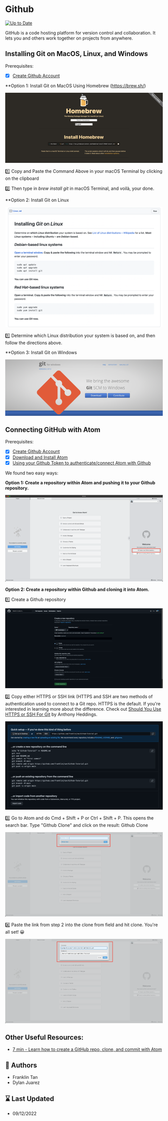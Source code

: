 # Github
[![Up to Date](https://github.com/ikatyang/emoji-cheat-sheet/workflows/Up%20to%20Date/badge.svg)](https://github.com/ikatyang/emoji-cheat-sheet/actions?query=workflow%3A%22Up+to+Date%22)

GitHub is a code hosting platform for version control and collaboration. It lets you and others work together on projects from anywhere.

## Installing Git on MacOS, Linux, and Windows

Prerequisites:
* [x] [Create Github Account](https://github.com/)

**Option 1: Install Git on MacOS Using Homebrew (https://brew.sh/)

<img src = "images/Homebrew Image.png">

:one: Copy and Paste the Command Above in your macOS Terminal by clicking on the clipboard

:two: Then type in *brew install git* in macOS Terminal, and voilà, your done.

**Option 2: Install Git on Linux

<img src = "images/Linux Image.png">

:one: Determine which Linux distribution your system is based on, and then follow the directions above. 

**Option 3: Install Git on Windows

<img src = "images/Git Windows.png">

## Connecting GitHub with Atom

Prerequisites:
* [x] [Create Github Account](https://github.com/)
* [x] [Download and Install Atom](https://atom.io/)
* [x] [Using your Github Token to authenticate/connect Atom with Github](https://github.atom.io/login)

We found two easy ways:

**Option 1: Create a repository within Atom and pushing it to your Github repository.**

![Creating a repository in Atom](images/CreateRepo.png)

**Option 2: Create a repository within Github and cloning it into Atom.**

:one:	Create a Github repository

![Creating a repository in Github](/images/Github_repo.png)

:two:	Copy either HTTPS or SSH link (HTTPS and SSH are two methods of authentication used to connect to a Git repo. HTTPS is the default. If you're interested in learning more about the difference. Check out [Should You Use HTTPS or SSH For Git](https://www.howtogeek.com/devops/should-you-use-https-or-ssh-for-git/) by Anthony Heddings.

![Cloning](/images/cloning.png)

:three:	Go to Atom and do Cmd + Shift + P or Ctrl + Shift + P. This opens the search bar. Type "Github Clone" and click on the result: Github Clone

![Github Clone](/images/Github_clone.png)

:four:	Paste the link from step 2 into the clone from field and hit clone. You're all set! :grinning:

![Paste](/images/PastedCloneLink.png)

## Other Useful Resources:
- [7 min - Learn how to create a GitHub repo, clone, and commit with Atom](https://www.youtube.com/watch?v=6HsZMl-qV5k)


## :bust_in_silhouette: Authors
- Franklin Tan
- Dylan Juarez

## :hourglass: Last Updated
- 09/12/2022
